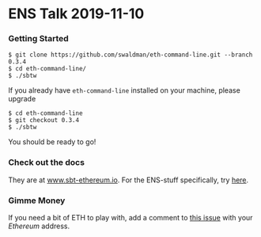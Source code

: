 # ENS Talk 2019-11-10

### Getting Started

```
$ git clone https://github.com/swaldman/eth-command-line.git --branch 0.3.4
$ cd eth-command-line/
$ ./sbtw
```

If you already have `eth-command-line` installed on your machine, please upgrade

```
$ cd eth-command-line
$ git checkout 0.3.4
$ ./sbtw
```

You should be ready to go!

### Check out the docs

They are at www.sbt-ethereum.io. For the ENS-stuff specifically, try [here](https://www.sbt-ethereum.io/tasks/ens.html).

### Gimme Money

If you need a bit of ETH to play with, add a comment to [this issue](https://github.com/swaldman/ens-talk/issues/1) with your _Ethereum_ address.

